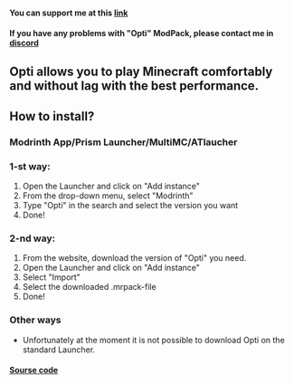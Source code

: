 #### You can support me at this [link](https://www.donationalerts.com/r/the_annleyyy)
#### If you have any problems with "Opti" ModPack, please contact me in [discord](https://discord.gg/KtzzvT4Pyv)

## Opti allows you to play Minecraft comfortably and without lag with the best performance.

## How to install?
### Modrinth App/Prism Launcher/MultiMC/ATlaucher
### 1-st way:
1. Open the Launcher and click on "Add instance"
2. From the drop-down menu, select "Modrinth"
3. Type "Opti" in the search and select the version you want
4. Done!

### 2-nd way:
1. From the website, download the version of "Opti" you need.
2. Open the Launcher and click on "Add instance"
3. Select "Import"
4. Select the downloaded .mrpack-file
5. Done!

### Other ways
 - Unfortunately at the moment it is not possible to download Opti on the standard Launcher.

#### [Sourse code](https://github.com/The-Annley/opti)
